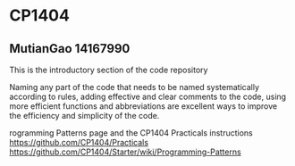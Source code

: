 # CP1404 
## MutianGao 14167990

This is the introductory section of the code repository

Naming any part of the code that needs to be named systematically according to rules, adding effective and clear comments to the code, using more efficient functions and abbreviations are excellent ways to improve the efficiency and simplicity of the code.

rogramming Patterns page and the CP1404 Practicals instructions
https://github.com/CP1404/Practicals https://github.com/CP1404/Starter/wiki/Programming-Patterns
